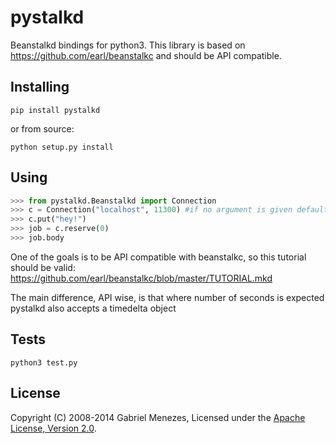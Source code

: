 pystalkd
========

Beanstalkd bindings for python3.
This library is based on https://github.com/earl/beanstalkc and should be API compatible.

Installing
-------
```
pip install pystalkd
```
or from source:
```
python setup.py install
```

Using
------
```python
>>> from pystalkd.Beanstalkd import Connection
>>> c = Connection("localhost", 11300) #if no argument is given default configuration is used
>>> c.put("hey!")
>>> job = c.reserve(0)
>>> job.body
```
One of the goals is to be API compatible with beanstalkc, so this tutorial should be valid: https://github.com/earl/beanstalkc/blob/master/TUTORIAL.mkd

The main difference, API wise, is that where number of seconds is expected pystalkd also accepts a timedelta object



Tests
-------
```
python3 test.py
```

License
-------

Copyright (C) 2008-2014 Gabriel Menezes, Licensed under the [Apache License,
Version 2.0][license].

[license]: http://www.apache.org/licenses/LICENSE-2.0

